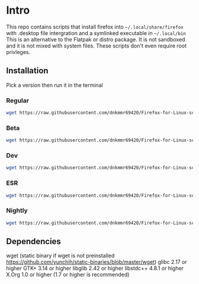 # Intro

This repo contains scripts that install firefox into `~/.local/share/firefox` with .desktop file intergration and a symlinked executable in `~/.local/bin` This is an alternative to the Flatpak or distro package. It is not sandboxed and it is not mixed with system files. These scripts don't even require root privleges.

## Installation

Pick a version then run it in the terminal

### Regular

```bash
wget https://raw.githubusercontent.com/dnkmmr69420/Firefox-for-Linux-scripts/main/firefox && chmod +x ./firefox && ./firefox
```

### Beta

```bash
wget https://raw.githubusercontent.com/dnkmmr69420/Firefox-for-Linux-scripts/main/firefox-beta && chmod +x ./firefox-beta && ./firefox-beta
```

### Dev

```bash
wget https://raw.githubusercontent.com/dnkmmr69420/Firefox-for-Linux-scripts/main/firefox-dev && chmod +x ./firefox-dev && ./firefox-dev
```

### ESR

```bash
wget https://raw.githubusercontent.com/dnkmmr69420/Firefox-for-Linux-scripts/main/firefox-esr && chmod +x ./firefox-esr && ./firefox-esr
```

### Nightly

```bash
wget https://raw.githubusercontent.com/dnkmmr69420/Firefox-for-Linux-scripts/main/firefox-nightly && chmod +x ./firefox-nightly && ./firefox-nightly
```

## Dependencies

wget (static binary if wget is not preinstalled https://github.com/yunchih/static-binaries/blob/master/wget)
glibc 2.17 or higher
GTK+ 3.14 or higher
libglib 2.42 or higher
libstdc++ 4.8.1 or higher
X.Org 1.0 or higher (1.7 or higher is recommended)

